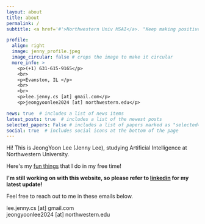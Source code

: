 ```yaml
---
layout: about
title: about
permalink: /
subtitle: <a href='#'>Northwestern Univ MSAI</a>. "Keep making positive loop"

profile:
  align: right
  image: jenny_profile.jpeg
  image_circular: false # crops the image to make it circular
  more_info: >
    <p>(+1) 631-615-9165</p>
    <br>
    <p>Evanston, IL </p>
    <br>
    <br>
    <p>lee.jenny.cs [at] gmail.com</p>
    <p>jeongyoonlee2024 [at] northwestern.edu</p>

news: true  # includes a list of news items
latest_posts: true  # includes a list of the newest posts
selected_papers: False # includes a list of papers marked as "selected={true}"
social: true  # includes social icons at the bottom of the page
---
```


Hi! This is JeongYoon Lee (Jenny Lee), studying Artificial Intelligence at Northwestern University.
 
  Here's my [fun things](https://jeongyoon-l.github.io/fun/) that I do in my free time!

  **I'm still working on with this website, so please refer to [linkedin](https://www.linkedin.com/in/jeongyoon-lee-2a3b47160/) for my latest update!**




  Feel free to reach out to me in these emails below.
    
   lee.jenny.cs [at] gmail.com  
   jeongyoonlee2024 [at] northwestern.edu
  


